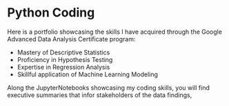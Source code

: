 # Python Coding

Here is a portfolio showcasing the skills I have acquired through the Google Advanced Data Analysis Certificate program:

- Mastery of Descriptive Statistics
- Proficiency in Hypothesis Testing
- Expertise in Regression Analysis
- Skillful application of Machine Learning Modeling

Along the JupyterNotebooks showcasing my coding skills, you will find executive summaries that infor stakeholders of the data findings,
